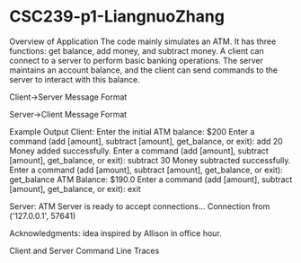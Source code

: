 # CSC239-p1-LiangnuoZhang
Overview of Application
The code mainly simulates an ATM. It has three functions: get balance, add money, and subtract money. A client can connect to a server to perform basic banking operations. The server maintains an account balance, and the client can send commands to the server to interact with this balance.

Client->Server Message Format

Server->Client Message Format

Example Output
Client:
Enter the initial ATM balance: $200
Enter a command (add [amount], subtract [amount], get_balance, or exit): add 20
Money added successfully.
Enter a command (add [amount], subtract [amount], get_balance, or exit): subtract 30
Money subtracted successfully.
Enter a command (add [amount], subtract [amount], get_balance, or exit): get_balance
ATM Balance: $190.0
Enter a command (add [amount], subtract [amount], get_balance, or exit): exit

Server:
ATM Server is ready to accept connections...
Connection from ('127.0.0.1', 57641)

Acknowledgments: idea inspired by Allison in office hour.

Client and Server Command Line Traces

